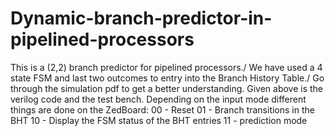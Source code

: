 # Dynamic-branch-predictor-in-pipelined-processors


This is a (2,2) branch predictor for pipelined processors./
We have used a 4 state FSM and last two outcomes to entry into the Branch History Table./
Go through the simulation pdf to get a better understanding.
Given above is the verilog code and the test bench. Depending on the input mode different things are done on the ZedBoard:
00 - Reset
01 - Branch transitions in the BHT 
10 - Display the FSM status of the BHT entries
11 - prediction mode
